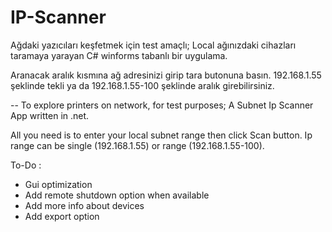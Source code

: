 # IP-Scanner
Ağdaki yazıcıları keşfetmek için test amaçlı;
Local ağınızdaki cihazları taramaya yarayan C# winforms tabanlı bir uygulama. 


Aranacak aralık kısmına ağ adresinizi girip tara butonuna basın.
192.168.1.55 şeklinde tekli ya da 192.168.1.55-100 şeklinde aralık girebilirsiniz.


--
To explore printers on network, for test purposes;
A Subnet Ip Scanner App written in .net.

All you need is to enter your local subnet range then click Scan button.
Ip range can be single (192.168.1.55) or range (192.168.1.55-100).

To-Do :
* Gui optimization
* Add remote shutdown option when available
* Add more info about devices
* Add export option